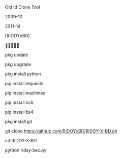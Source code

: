 Old Id Clone Tool

2009-10

2011-14

[RIDOYxBD]

🥰🥰🥰🥰🥰

pkg update

pkg upgrade

pkg install python

pip install requests

pip install machines

pip install rich

pip install bs4

pkg install git

git clone https://github.com/RIDOYxBD/RIDOY-X-BD.git

cd RIDOY-X-BD

python ridoy-bec.py
